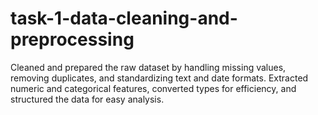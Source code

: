 # task-1-data-cleaning-and-preprocessing
Cleaned and prepared the raw dataset by handling missing values, removing duplicates, and standardizing text and date formats. Extracted numeric and categorical features, converted types for efficiency, and structured the data for easy analysis.
